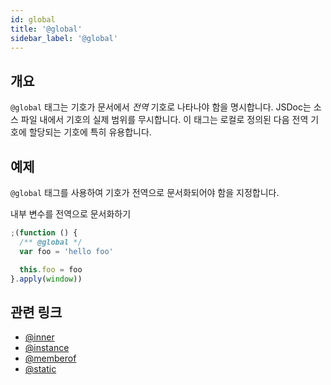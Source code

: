 ```yaml
---
id: global
title: '@global'
sidebar_label: '@global'
---
```


## 개요

`@global` 태그는 기호가 문서에서 _전역_ 기호로 나타나야 함을 명시합니다. JSDoc는 소스 파일 내에서 기호의 실제 범위를 무시합니다. 이 태그는 로컬로 정의된 다음 전역 기호에 할당되는 기호에 특히 유용합니다.

## 예제

`@global` 태그를 사용하여 기호가 전역으로 문서화되어야 함을 지정합니다.

내부 변수를 전역으로 문서화하기

```js
;(function () {
  /** @global */
  var foo = 'hello foo'

  this.foo = foo
}.apply(window))
```

## 관련 링크

- [@inner](./inner.md)
- [@instance](./instance.md)
- [@memberof](./memberof.md)
- [@static](./static.md)